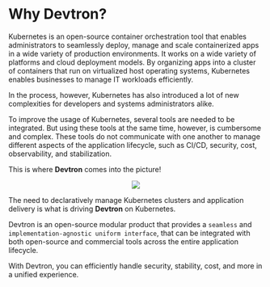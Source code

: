 
# Why Devtron?
 

Kubernetes is an open-source container orchestration tool that enables administrators to seamlessly deploy, manage and scale containerized apps in a wide variety of production environments. It works on a wide variety of platforms and cloud deployment models. By organizing apps into a cluster of containers that run on virtualized host operating systems, Kubernetes enables businesses to manage IT workloads efficiently.

In the process, however, Kubernetes has also introduced a lot of new complexities for developers and systems administrators alike.

To improve the usage of Kubernetes, several tools are needed to be integrated. But using these tools at the same time, however, is cumbersome and complex. These tools do not communicate with one another to manage different aspects of the application lifecycle, such as CI/CD, security, cost, observability, and stabilization.

This is where **Devtron** comes into the picture! 

<p align="center"><img src="../assets/readme-comic.png" /></p>
 
The need to declaratively manage Kubernetes clusters and application delivery is what is driving **Devtron** on Kubernetes.
 
Devtron is an open-source modular product that provides a `seamless` and `implementation-agnostic uniform interface`, that can be integrated with both open-source and commercial tools across the entire application lifecycle.

With Devtron, you can efficiently handle security, stability, cost, and more in a unified experience.
 


 
 

